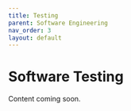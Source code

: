 ```yaml
---
title: Testing
parent: Software Engineering
nav_order: 3
layout: default
---
```


# Software Testing

Content coming soon.